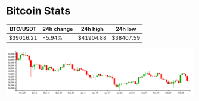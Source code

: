 # Bitcoin Stats

BTC/USDT|24h change|24h high|24h low|
|---|---|---|---|
|$39016.21|-5.94%|$41904.88|$38407.59|

<img src="./chart.svg">
